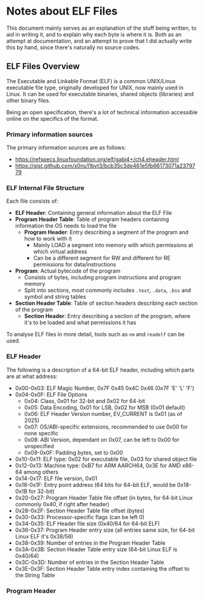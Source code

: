 # Notes about ELF Files

This document mainly serves as an explanation of the stuff being written, to aid in writing it, and to explain why each byte is where it is.
Both as an attempt at documentation, and an attempt to prove that I did actually write this by hand, since there's naturally no source codes.

## ELF Files Overview

The Executable and Linkable Format (ELF) is a common UNIX/Linux executable file type, originally developed for UNIX, now mainly used in Linux.
It can be used for executable binaries, shared objects (libraries) and other binary files.

Being an open specification, there's a lot of technical information accessible online on the specifics of the format.

### Primary information sources

The primary information sources are as follows:

- https://refspecs.linuxfoundation.org/elf/gabi4+/ch4.eheader.html
- https://gist.github.com/x0nu11byt3/bcb35c3de461e5fb66173071a2379779

### ELF Internal File Structure

Each file consists of:

- **ELF Header**: Containing general information about the ELF File
- **Program Header Table**: Table of program headers containing information the OS needs to load the file
  - **Program Header**: Entry describing a segment of the program and how to work with it
    - Mainly LOAD a segment into memory with which permissions at which virtual address
    - Can be a different segment for RW and different for RE permissions for data/instructions
- **Program**: Actual bytecode of the program
  - Consists of bytes, including program instructions and program memory
  - Split into sections, most commonly includes `.text`, `.data`, `.bss` and symbol and string tables
- **Section Header Table**: Table of section headers describing each section of the program
  - **Section Header**: Entry describing a section of the program, where it's to be loaded and what permissions it has

To analyse ELF files in more detail, tools such as `nm` and `readelf` can be used.

### ELF Header

The following is a description of a 64-bit ELF header, including which parts are at what address:

- 0x00-0x03: ELF Magic Number, 0x7F 0x45 0x4C 0x46 (0x7F 'E' 'L' 'F')
- 0x04-0x0F: ELF File Options
  - 0x04: Class, 0x01 for 32-bit and 0x02 for 64-bit
  - 0x05: Data Encoding, 0x01 for LSB, 0x02 for MSB (0x01 default)
  - 0x06: ELF Header Version number, EV_CURRENT is 0x01 (as of 2025)
  - 0x07: OS/ABI-specific extensions, recommended to use 0x00 for none specific
  - 0x08: ABI Version, dependant on 0x07, can be left to 0x00 for unspecified
  - 0x09-0x0F: Padding bytes, set to 0x00
- 0x10-0x11: ELF type: 0x02 for executable file, 0x03 for shared object file
- 0x12-0x13: Machine type: 0xB7 for ARM AARCH64, 0x3E for AMD x86-64 among others
- 0x14-0x17: ELF file version, 0x01
- 0x18-0x1F: Entry point address (64 bits for 64-bit ELF, would be 0x18-0x1B for 32-bit)
- 0x20-0x27: Program Header Table file offset (in bytes, for 64-bit Linux commonly 0x40, if right after header)
- 0x28-0x2F: Section Header Table file offset (bytes)
- 0x30-0x33: Processor-specific flags (can be left 0)
- 0x34-0x35: ELF Header file size (0x40/64 for 64-bit ELF)
- 0x36-0x37: Program Header entry size (all entries same size, for 64-bit Linux ELF it's 0x38/56)
- 0x38-0x39: Number of entries in the Program Header Table
- 0x3A-0x3B: Section Header Table entry size (64-bit Linux ELF is 0x40/64)
- 0x3C-0x3D: Number of entries in the Section Header Table
- 0x3E-0x3F: Section Header Table entry index containing the offset to the String Table

### Program Header

